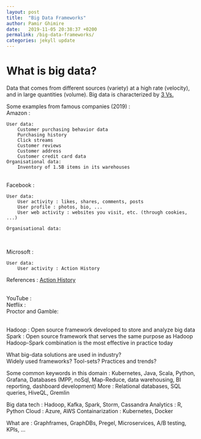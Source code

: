 ```yaml
---
layout: post
title:  "Big Data Frameworks"
author: Pamir Ghimire
date:   2019-11-05 20:38:37 +0200
permalink: /big-data-frameworks/
categories: jekyll update
---
```


# What is big data?
Data that comes from different sources (variety) at a high rate (velocity), and in 
large quantities (volume). 
Big data is characterized by [3 Vs.](https://www.oracle.com/big-data/guide/what-is-big-data.html)  

Some examples from famous companies (2019) : 
<br>Amazon : 
```
User data:
    Customer purchasing behavior data
    Purchasing history
    Click streams
    Customer reviews
    Customer address
    Customer credit card data
Organisational data:
    Inventory of 1.5B items in its warehouses
```

<br>Facebook : 
<!-- uses 'a massive installation of' hadoop! -->
```
User data:
    User activity : likes, shares, comments, posts
    User profile : photos, bio, ...
    User web activity : websites you visit, etc. (through cookies, ...) 

Organisational data:
    
```

<br>Microsoft : 
```
User data:
    User activity : Action History

```
References : [Action History](https://www.extremetech.com/computing/282263-microsoft-windows-10-data-collection)

<br>YouTube : 
<br>Netflix : 
<br>Proctor and Gamble: 


<br>Hadoop : Open source framework developed to store and analyze big data
<br>Spark : Open source framework that serves the same purpose as Hadoop 
<br> Hadoop-Spark combination is the most effective in practice today

What big-data solutions are used in industry? <br>
Widely used frameworks? Tool-sets? Practices and trends?


Some common keywords in this domain : 
Kubernetes, Java, Scala, Python, Grafana, 
Databases (MPP, noSql, Map-Reduce, data warehousing, BI reporting, dashboard development)
More : Relational databases, SQL queries, HiveQL, Gremlin

Big data tech : Hadoop, Kafka, Spark, Storm, Cassandra
Analytics : R, Python
Cloud : Azure, AWS
Containarization : Kubernetes, Docker


What are : Graphframes, GraphDBs, Pregel, Microservices, A/B testing, KPIs, ...

<!-- 
INTERESTING COMPANIES : 
- Roche
- Kion 
-->
